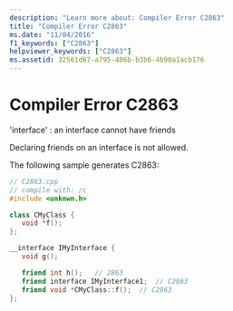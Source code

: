 ```yaml
---
description: "Learn more about: Compiler Error C2863"
title: "Compiler Error C2863"
ms.date: "11/04/2016"
f1_keywords: ["C2863"]
helpviewer_keywords: ["C2863"]
ms.assetid: 32561d67-a795-486b-b3b6-4b90a1acb176
---
```

# Compiler Error C2863

'interface' : an interface cannot have friends

Declaring friends on an interface is not allowed.

The following sample generates C2863:

```cpp
// C2863.cpp
// compile with: /c
#include <unknwn.h>

class CMyClass {
   void *f();
};

__interface IMyInterface {
   void g();

   friend int h();   // 2863
   friend interface IMyInterface1;  // C2863
   friend void *CMyClass::f();  // C2863
};
```
